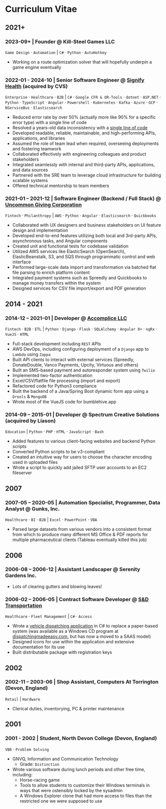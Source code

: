 # Curriculum Vitae

## 2021+

### 2023-09+ | Founder @ Kill-Steel Games LLC

`Game Design` · `Automation` | `C#` · `Python` · `AutoHotkey`

- Working on a route optimization solver that will hopefully underpin a game engine eventually

### 2022-01 - 2024-10 | Senior Software Engineer @ [Signify Health](https://signifyhealth.com) (acquired by CVS)

`Enterprise` · `Healthcare` · `B2B` | `C#` · `Google CFR & OR-Tools` · `dotnet` · `ASP.NET` · `Python` · `TypeScript` · `Angular` · `Powershell` · `Kubernetes` · `Kafka` · `Azure` · `GCP` · `NServiceBus` · `Elasticsearch`

- Reduced error rate by over 50% (actually more like 90% for a specific error type) with a single line of code
- Resolved a years-old data inconsistency with a [single line of code](Stories/2024-09-18.md)
- Developed readable, reliable, maintainable, and high-performing APIs, applications, and libraries
- Assumed the role of team lead when required, overseeing deployments and fostering teamwork
- Collaborated effectively with engineering colleagues and product stakeholders
- Integrated seamlessly with internal and third-party APIs, applications, and data sources
- Partnered with the SRE team to leverage cloud infrastructure for building scalable systems
- Offered technical mentorship to team members

### 2021-01 – 2021-12 | Software Engineer (Backend / Full Stack) @ [Uncommon Giving Corporation](https://uncommongiving.com)

`Fintech` · `Philanthropy` | `AWS` · `Python` · `Angular` · `Elasticsearch` · `Quickbooks`

- Collaborated with UX designers and business stakeholders on UI feature design and implementation
- Developed end-to-end features utilizing both local and 3rd-party APIs, asynchronous tasks, and Angular components
- Created unit and functional tests for codebase validation
- Utilized AWS services like ElasticSearch (OpenSearch), ElasticBeanstalk, S3, and SQS through programmatic control and web interface
- Performed large-scale data import and transformation via batched flat file parsing to enrich platform content
- Integrated payment systems such as Spreedly and Quickbooks to manage money transfers within the system
- Designed services for CSV file import/export and PDF generation

## 2014 - 2021

### 2014-12 – 2021-01 | Developer @ [Accomplice LLC](https://accpl.co)

`Fintech` · `B2B` · `ETL` | `Python` · `Django` · `Flask` · `SQLAlchemy` · `Angular 8+` · `ngRx` · `VueJS` · `HTML`

- Full-stack development including `REST` APIs
- AWS DevOps, including configuring deployment of a `Django` app to `Lambda` using `Zappa`
- Built API clients to interact with external services (Spreedly, DonateDouble, Vanco Payments, Upcity, Virtuous and others)
- Built an SMS-based payment and autoresponder system using `Twilio`
- Implemented two-factor authentication
- Excel/CSV/flatfile file processing (import and export)
- Refactored code for Python3 compliance
- Built the backend of a Java/Spring Boot dynamic form app using a `Drools` & `MongoDB`
- Wrote most of the VueJS code for bumblehive.app

### 2014-09 – 2015-01 | Developer @ Spectrum Creative Solutions (acquired by Liason)

`Education` | `Python` · `PHP` · `HTML` · `JavaScript` · `Bash`

- Added features to various client-facing websites and backend Python scripts
- Converted Python scripts to be v3-compliant
- Created an intuitive way for users to choose the character encoding used in uploaded files
- Wrote a script to quickly add jailed SFTP user accounts to an EC2 fileserver

## 2007

### 2007-05 – 2020-05 | Automation Specialist, Programmer, Data Analyst @ Gunks, Inc.

`Healthcare` · `BI` · `B2B` | `Excel` · `PowerPoint` · `VBA`

- Parsed large datasets from various vendors into a consistent format from which to produce many different MS Office & PDF reports for multiple pharmaceutical clients (Tableau eventually killed this job)

## 2006

### 2006-08 – 2006-12 | Assistant Landscaper @ Serenity Gardens Inc.

- Lots of clearing gutters and blowing leaves!

### 2006-02 – 2006-05 | Contract Software Developer @ [S&D Transportation](https://dispatchingmadeeasy.com/faq)

`Healthcare` · `Fleet Management` | `C#` · `Access`

- Wrote a [vehicle dispatching application](Stories/DME.md) in C# to replace a paper-based system (was available as a Windows CD program at [dispatchingmadeeasy.com](https://dispatchingmadeeasy.com/faq), but has now a moved to a SAAS model)
- Designed icons for use within the application and extensive documentation for its use
- Built distributable package with registration keys

## 2002

### 2002-11 – 2003-06 | Shop Assistant, Computers At Torrington (Devon, England)

`Retail` | `Hardware`

- Clerical duties, inventorying, PC & printer maintenance

## 2001

### 2001 - 2002 | Student, North Devon College (Devon, England)

`VB6` · `Problem Solving`

- GNVQ, Information and Communication Technology
  - Grade: `Distinction`
- Wrote various software during lunch periods and other free time, including:
  - Horse-racing game
  - Tools to allow students to customize their Windows terminals in ways that were ostensibly locked by the sysadmin
  - A Windows Explorer clone that had more access to files than the restricted one we were supposed to use
